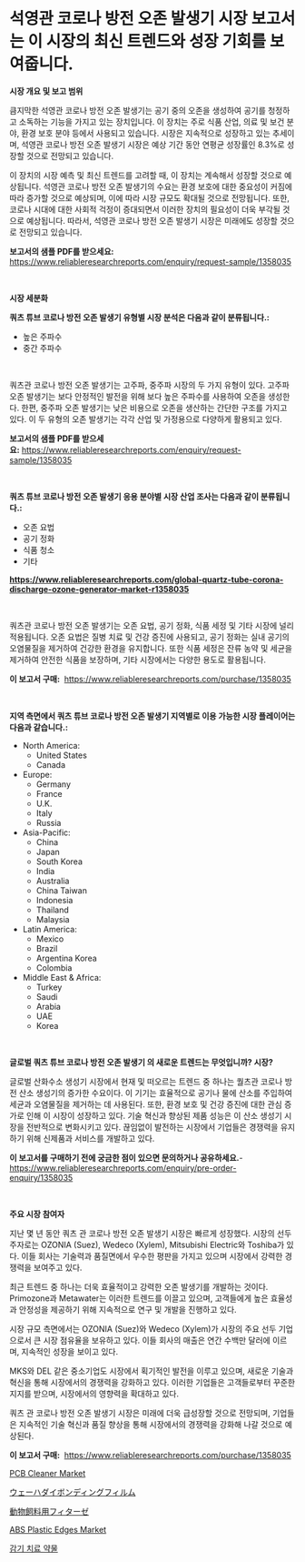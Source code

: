 <p><h1>석영관 코로나 방전 오존 발생기 시장 보고서는 이 시장의 최신 트렌드와 성장 기회를 보여줍니다.</h1></p><p><strong>시장 개요 및 보고 범위</strong></p>
<p><p>큼지막한 석영관 코로나 방전 오존 발생기는 공기 중의 오존을 생성하여 공기를 청정하고 소독하는 기능을 가지고 있는 장치입니다. 이 장치는 주로 식품 산업, 의료 및 보건 분야, 환경 보호 분야 등에서 사용되고 있습니다. 시장은 지속적으로 성장하고 있는 추세이며, 석영관 코로나 방전 오존 발생기 시장은 예상 기간 동안 연평균 성장률인 8.3%로 성장할 것으로 전망되고 있습니다.</p><p>이 장치의 시장 예측 및 최신 트렌드를 고려할 때, 이 장치는 계속해서 성장할 것으로 예상됩니다. 석영관 코로나 방전 오존 발생기의 수요는 환경 보호에 대한 중요성이 커짐에 따라 증가할 것으로 예상되며, 이에 따라 시장 규모도 확대될 것으로 전망됩니다. 또한, 코로나 시대에 대한 사회적 걱정이 증대되면서 이러한 장치의 필요성이 더욱 부각될 것으로 예상됩니다. 따라서, 석영관 코로나 방전 오존 발생기 시장은 미래에도 성장할 것으로 전망되고 있습니다.</p></p>
<p><strong>보고서의 샘플 PDF를 받으세요:</strong> <a href="https://www.reliableresearchreports.com/enquiry/request-sample/1358035">https://www.reliableresearchreports.com/enquiry/request-sample/1358035</a></p>
<p>&nbsp;</p>
<p><strong>시장 세분화</strong></p>
<p><strong>쿼츠 튜브 코로나 방전 오존 발생기 유형별 시장 분석은 다음과 같이 분류됩니다.:</strong></p>
<p><ul><li>높은 주파수</li><li>중간 주파수</li></ul></p>
<p>&nbsp;</p>
<p><p>쿼츠관 코로나 방전 오존 발생기는 고주파, 중주파 시장의 두 가지 유형이 있다. 고주파 오존 발생기는 보다 안정적인 발전을 위해 보다 높은 주파수를 사용하여 오존을 생성한다. 한편, 중주파 오존 발생기는 낮은 비용으로 오존을 생산하는 간단한 구조를 가지고 있다. 이 두 유형의 오존 발생기는 각각 산업 및 가정용으로 다양하게 활용되고 있다.</p></p>
<p><strong>보고서의 샘플 PDF를 받으세요:</strong>&nbsp;<a href="https://www.reliableresearchreports.com/enquiry/request-sample/1358035">https://www.reliableresearchreports.com/enquiry/request-sample/1358035</a></p>
<p>&nbsp;</p>
<p><strong> 쿼츠 튜브 코로나 방전 오존 발생기 응용 분야별 시장 산업 조사는 다음과 같이 분류됩니다.:</strong></p>
<p><ul><li>오존 요법</li><li>공기 정화</li><li>식품 청소</li><li>기타</li></ul></p>
<p><strong><a href="https://www.reliableresearchreports.com/global-quartz-tube-corona-discharge-ozone-generator-market-r1358035">https://www.reliableresearchreports.com/global-quartz-tube-corona-discharge-ozone-generator-market-r1358035</a></strong></p>
<p>&nbsp;</p>
<p><p>쿼츠관 코로나 방전 오존 발생기는 오존 요법, 공기 정화, 식품 세정 및 기타 시장에 널리 적용됩니다. 오존 요법은 질병 치료 및 건강 증진에 사용되고, 공기 정화는 실내 공기의 오염물질을 제거하여 건강한 환경을 유지합니다. 또한 식품 세정은 잔류 농약 및 세균을 제거하여 안전한 식품을 보장하며, 기타 시장에서는 다양한 용도로 활용됩니다.</p></p>
<p><strong>이 보고서 구매:</strong>&nbsp; <a href="https://www.reliableresearchreports.com/purchase/1358035">https://www.reliableresearchreports.com/purchase/1358035</a></p>
<p>&nbsp;</p>
<p><strong>지역 측면에서 쿼츠 튜브 코로나 방전 오존 발생기 지역별로 이용 가능한 시장 플레이어는 다음과 같습니다.:</strong></p>
<p><ul>
    <li>
        North America:
        <ul>
            <li>United States</li>
            <li>Canada</li>
        </ul>
    </li>
    <li>
        Europe:
        <ul>
            <li>Germany</li>
            <li>France</li>
            <li>U.K.</li>
            <li>Italy</li>
            <li>Russia</li>
        </ul>
    </li>
    <li>
        Asia-Pacific:
        <ul>
            <li>China</li>
            <li>Japan</li>
            <li>South Korea</li>
            <li>India</li>
            <li>Australia</li>
            <li>China Taiwan</li>
            <li>Indonesia</li>
            <li>Thailand</li>
            <li>Malaysia</li>
        </ul>
    </li>
    <li>
        Latin America:
        <ul>
            <li>Mexico</li>
            <li>Brazil</li>
            <li>Argentina Korea</li>
            <li>Colombia</li>
        </ul>
    </li>
    <li>
        Middle East & Africa:
        <ul>
            <li>Turkey</li>
            <li>Saudi</li>
            <li>Arabia</li>
            <li>UAE</li>
            <li>Korea</li>
        </ul>
    </li>
    </ul></p>
<p>&nbsp;</p>
<p><strong>글로벌 쿼츠 튜브 코로나 방전 오존 발생기 의 새로운 트렌드는 무엇입니까? 시장?</strong></p>
<p><p>글로벌 산화수소 생성기 시장에서 현재 및 떠오르는 트렌드 중 하나는 퀄츠관 코로나 방전 산소 생성기의 증가한 수요이다. 이 기기는 효율적으로 공기나 물에 산소를 주입하여 세균과 오염물질을 제거하는 데 사용된다. 또한, 환경 보호 및 건강 증진에 대한 관심 증가로 인해 이 시장이 성장하고 있다. 기술 혁신과 향상된 제품 성능은 이 산소 생성기 시장을 전반적으로 변화시키고 있다. 끊임없이 발전하는 시장에서 기업들은 경쟁력을 유지하기 위해 신제품과 서비스를 개발하고 있다.</p></p>
<p><strong>이 보고서를 구매하기 전에 궁금한 점이 있으면 문의하거나 공유하세요.</strong>- <a href="https://www.reliableresearchreports.com/enquiry/pre-order-enquiry/1358035">https://www.reliableresearchreports.com/enquiry/pre-order-enquiry/1358035</a></p>
<p>&nbsp;</p>
<p><strong>주요 시장 참여자</strong></p>
<p><p>지난 몇 년 동안 쿼츠 관 코로나 방전 오존 발생기 시장은 빠르게 성장했다. 시장의 선두 주자로는 OZONIA (Suez), Wedeco (Xylem), Mitsubishi Electric와 Toshiba가 있다. 이들 회사는 기술력과 품질면에서 우수한 평판을 가지고 있으며 시장에서 강력한 경쟁력을 보여주고 있다.</p><p>최근 트렌드 중 하나는 더욱 효율적이고 강력한 오존 발생기를 개발하는 것이다. Primozone과 Metawater는 이러한 트렌드를 이끌고 있으며, 고객들에게 높은 효율성과 안정성을 제공하기 위해 지속적으로 연구 및 개발을 진행하고 있다.</p><p>시장 규모 측면에서는 OZONIA (Suez)와 Wedeco (Xylem)가 시장의 주요 선두 기업으로서 큰 시장 점유율을 보유하고 있다. 이들 회사의 매출은 연간 수백만 달러에 이르며, 지속적인 성장을 보이고 있다.</p><p>MKS와 DEL 같은 중소기업도 시장에서 획기적인 발전을 이루고 있으며, 새로운 기술과 혁신을 통해 시장에서의 경쟁력을 강화하고 있다. 이러한 기업들은 고객들로부터 꾸준한 지지를 받으며, 시장에서의 영향력을 확대하고 있다.</p><p>쿼츠 관 코로나 방전 오존 발생기 시장은 미래에 더욱 급성장할 것으로 전망되며, 기업들은 지속적인 기술 혁신과 품질 향상을 통해 시장에서의 경쟁력을 강화해 나갈 것으로 예상된다.</p></p>
<p><strong>이 보고서 구매:</strong>&nbsp;&nbsp;<a href="https://www.reliableresearchreports.com/purchase/1358035">https://www.reliableresearchreports.com/purchase/1358035</a></p>
<p><p><a href="https://github.com/rahu1506/Market-Research-Report-List-4/blob/main/pcb-cleaner-market.md">PCB Cleaner Market</a></p><p><a href="https://github.com/DwightHuels1/Market-Research-Report-List-1/blob/main/478269090735.md">ウェーハダイボンディングフィルム</a></p><p><a href="https://github.com/JanickJohns/Market-Research-Report-List-1/blob/main/599762290736.md">動物飼料用フィターゼ</a></p><p><a href="https://github.com/juniordelafrance/Market-Research-Report-List-3/blob/main/abs-plastic-edges-market.md">ABS Plastic Edges Market</a></p><p><a href="https://github.com/JeromeRtyau89966/Market-Research-Report-List-1/blob/main/950764583217.md">감기 치료 약물</a></p></p>